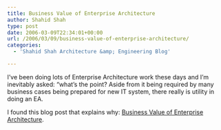```yaml
---
title: Business Value of Enterprise Architecture
author: Shahid Shah
type: post
date: 2006-03-09T22:34:01+00:00
url: /2006/03/09/business-value-of-enterprise-architecture/
categories:
  - 'Shahid Shah Architecture &amp; Engineering Blog'

---
```

I&#8217;ve been doing lots of Enterprise Architecture work these days and I&#8217;m inevitably asked: &#8220;what&#8217;s the point? Aside from it being required by many business cases being prepared for new IT system, there really is utility in doing an EA. 

I found this blog post that explains why: [Business Value of Enterprise Architecture][1].

 [1]: http://blogs.ittoolbox.com/eai/qos/archives/008117.asp